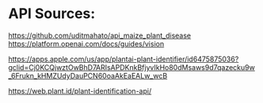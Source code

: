 


# API Sources:


https://github.com/uditmahato/api_maize_plant_disease
https://platform.openai.com/docs/guides/vision


https://apps.apple.com/us/app/plantai-plant-identifier/id6475875036?gclid=Cj0KCQjwztOwBhD7ARIsAPDKnkBfjyvIkHo80dMsaws9d7qazecku9w_6Frukn_kHMZUdyDauPCN60oaAkEaEALw_wcB



https://web.plant.id/plant-identification-api/
